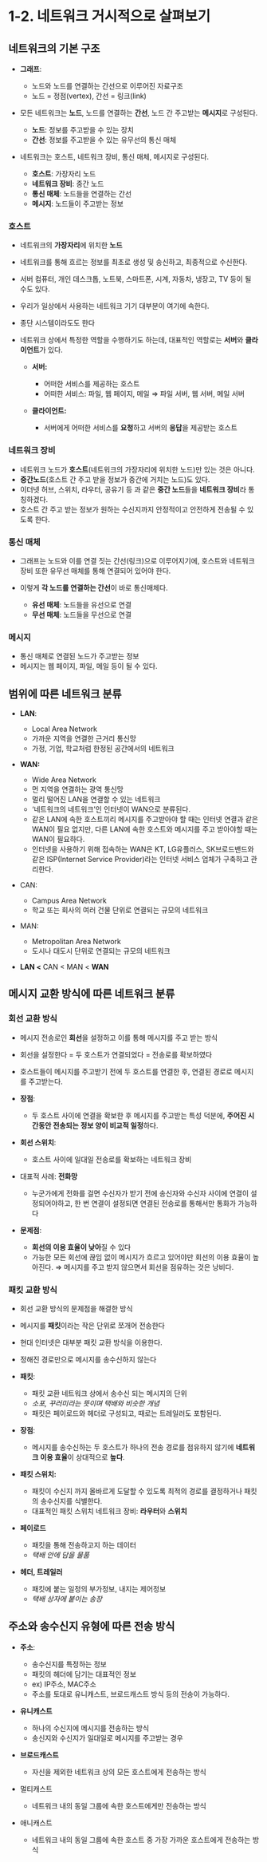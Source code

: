 # 1-2. 네트워크 거시적으로 살펴보기

## **네트워크의 기본 구조**

- **그래프**:
    - 노드와 노드를 연결하는 간선으로 이루어진 자료구조
    - 노드 = 정점(vertex),  간선 = 링크(link)
 
- 모든 네트워크는 **노드**, 노드를 연결하는 **간선**, 노드 간 주고받는 **메시지**로 구성된다.
    - **노드**: 정보를 주고받을 수 있는 장치
    - **간선**: 정보를 주고받을 수 있는 유무선의 통신 매체
      
- 네트워크는 호스트, 네트워크 장비, 통신 매체, 메시지로 구성된다.
    - **호스트**: 가장자리 노드
    - **네트워크 장비**: 중간 노드
    - **통신 매체**: 노드들을 연결하는 간선
    - **메시지**: 노드들이 주고받는 정보


### **호스트**

- 네트워크의 **가장자리**에 위치한 **노드**
- 네트워크를 통해 흐르는 정보를 최초로 생성 및 송신하고, 최종적으로 수신한다.
- 서버 컴퓨터, 개인 데스크톱, 노트북, 스마트폰, 시계, 자동차, 냉장고, TV 등이 될 수도 있다.
- 우리가 일상에서 사용하는 네트워크 기기 대부분이 여기에 속한다.
- 종단 시스템이라도도 한다
- 네트워크 상에서 특정한 역할을 수행하기도 하는데, 대표적인 역할로는 **서버**와 **클라이언트**가 있다.
  
    - **서버:**
        - 어떠한 서비스를 제공하는 호스트
        - 어떠한 서비스: 파일, 웹 페이지, 메일 ⇒ 파일 서버, 웹 서버, 메일 서버
          
    - **클라이언트:**
        - 서버에게 어떠한 서비스를 **요청**하고 서버의 **응답**을 제공받는 호스트

### **네트워크 장비**

- 네트워크 노드가 **호스트**(네트워크의 가장자리에 위치한 노드)만 있는 것은 아니다.
- **중간노드**(호스트 간 주고 받을 정보가 중간에 거치는 노드)도 있다.
- 이더넷 허브, 스위치, 라우터, 공유기 등 과 같은 **중간 노드**들을 **네트워크 장비**라 통칭하겠다.
- 호스트 간 주고 받는 정보가 원하는 수신지까지 안정적이고 안전하게 전송될 수 있도록 한다.

### **통신 매체**

- 그래프는 노드와 이를 연결 짓는 간선(링크)으로 이루어지기에, 호스트와 네트워크 장비 또한 유무선 매체를 통해 연결되어 있어야 한다.
- 이렇게 **각 노드를 연결하는 간선**이 바로 통신매체다.
  
    - **유선 매체**: 노드들을 유선으로 연결
    - **무선 매체**: 노드들을 무선으로 연결

### **메시지**

- 통신 매체로 연결된 노드가 주고받는 정보
- 메시지는 웹 페이지, 파일, 메일 등이 될 수 있다.

## **범위에 따른 네트워크 분류**

- **LAN**:
    - Local Area Network
    - 가까운 지역을 연결한 근거리 통신망
    - 가정, 기업, 학교처럼 한정된 공간에서의 네트워크
      
- **WAN:**
    - Wide Area Network
    - 먼 지역을 연결하는 광역 통신망
    - 멀리 떨어진 LAN을 연결할 수 있는 네트워크
    - ‘네트워크의 네트워크’인 인터넷이 WAN으로 분류된다.
    - 같은 LAN에 속한 호스트끼리 메시지를 주고받아야 할 때는 인터넷 연결과 같은 WAN이 필요 없지만, 다른 LAN에 속한 호스트와 메시지를 주고 받아야할 때는 WAN이 필요하다.
    - 인터넷을 사용하기 위해 접속하는 WAN은 KT, LG유플러스, SK브로드밴드와 같은 ISP(Internet Service Provider)라는 인터넷 서비스 업체가 구축하고 관리한다.
      
- CAN:
    - Campus Area Network
    - 학교 또는 회사의 여러 건물 단위로 연결되는 규모의 네트워크
      
- MAN:
    - Metropolitan Area Network
    - 도시나 대도시 단위로 연결되는 규모의 네트워크
      
- **LAN <** CAN < MAN < **WAN**

## **메시지 교환 방식에 따른 네트워크 분류**

### **회선 교환 방식**

- 메시지 전송로인 **회선**을 설정하고 이를 통해 메시지를 주고 받는 방식
- 회선을 설정한다 = 두 호스트가 연결되었다 = 전송로를 확보하였다
- 호스트들이 메시지를 주고받기 전에 두 호스트를 연결한 후, 연결된 경로로 메시지를 주고받는다.
  
- **장점**:
    - 두 호스트 사이에 연결을 확보한 후 메시지를 주고받는 특성 덕분에, **주어진 시간동안 전송되는** **정보 양이 비교적 일정**하다.
      
- **회선 스위치**:
    - 호스트 사이에 일대일 전송로를 확보하는 네트워크 장비
      
- 대표적 사례: **전화망**
    - 누군가에게 전화를 걸면 수신자가 받기 전에 송신자와 수신자 사이에 연결이 설정되어야하고, 한 번 연결이 설정되면 연결된 전송로를 통해서만 통화가 가능하다
      
- **문제점**:
    - **회선의 이용 효율이 낮아**질 수 있다
    - 가능한 모든 회선에 끊임 없이 메시지가 흐르고 있어야만 회선의 이용 효율이 높아진다. ⇒ 메시지를 주고 받지 않으면서 회선을 점유하는 것은 낭비다.

### **패킷 교환 방식**

- 회선 교환 방식의 문제점을 해결한 방식
- 메시지를 **패킷**이라는 작은 단위로 쪼개어 전송한다
- 현대 인터넷은 대부분 패킷 교환 방식을 이용한다.
- 정해진 경로만으로 메시지를 송수신하지 않는다
  
- **패킷**:
    - 패킷 교환 네트워크 상에서 송수신 되는 메시지의 단위
    - *소포, 꾸러미라는 뜻이며 택배와 비슷한 개념*
    - 패킷은 페이로드와 헤더로 구성되고, 때로는 트레일러도 포함된다.
      
- **장점**:
    - 메시지를 송수신하는 두 호스트가 하나의 전송 경로를 점유하지 않기에 **네트워크 이용 효율**이 상대적으로 **높다**.
      
- **패킷 스위치:**
    - 패킷이 수신지 까지 올바르게 도달할 수 있도록 최적의 경로를 결정하거나 패킷의 송수신지를 식별한다.
    - 대표적인 패킷 스위치 네트워크 장비: **라우터**와 **스위치**
      
- **페이로드**
    - 패킷을 통해 전송하고지 하는 데이터
    - *택배 안에 담을 물품*
      
- **헤더, 트레일러**
    - 패킷에 붙는 일정의 부가정보, 내지는 제어정보
    - *택배 상자에 붙이는 송장*

## **주소와 송수신지 유형에 따른 전송 방식**

- **주소**:
    - 송수신지를 특정하는 정보
    - 패킷의 헤더에 담기는 대표적인 정보
    - ex) IP주소, MAC주소
    - 주소를 토대로 유니캐스트, 브로드캐스트 방식 등의 전송이 가능하다.
      
- **유니캐스트**
    - 하나의 수신지에 메시지를 전송하는 방식
    - 송신지와 수신지가 일대일로 메시지를 주고받는 경우
      
- **브로드캐스트**
    - 자신을 제외한 네트워크 상의 모든 호스트에게 전송하는 방식
      
- 멀티캐스트
    - 네트워크 내의 동일 그룹에 속한 호스트에게만 전송하는 방식
      
- 애니캐스트
    - 네트워크 내의 동일 그룹에 속한 호스트 중 가장 가까운 호스트에게 전송하는 방식

